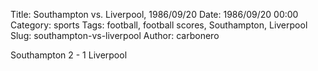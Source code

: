 Title: Southampton vs. Liverpool, 1986/09/20
Date: 1986/09/20 00:00
Category: sports
Tags: football, football scores, Southampton, Liverpool
Slug: southampton-vs-liverpool
Author: carbonero


Southampton 2 - 1 Liverpool
